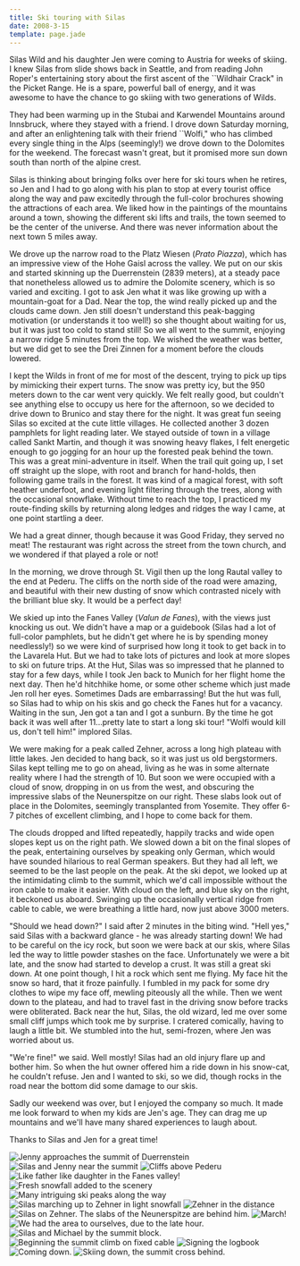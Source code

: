 ```yaml
---
title: Ski touring with Silas
date: 2008-3-15
template: page.jade
---
```


Silas Wild and his daughter Jen were coming to Austria for weeks of
skiing. I knew Silas from slide shows back in Seattle, and from reading
John Roper's entertaining story about the first ascent of the
``Wildhair Crack" in the Picket Range. He is a spare, powerful ball of
energy, and it was awesome to have the chance to go skiing with two
generations of Wilds.

They had been warming up in the Stubai and Karwendel Mountains around
Innsbruck, where they stayed with a friend. I drove down Saturday
morning, and after an enlightening talk with their friend ``Wolfi," who
has climbed every single thing in the Alps (seemingly!) we drove down
to the Dolomites for the weekend. The forecast wasn't great, but it
promised more sun down south than north of the alpine crest.

Silas is thinking about bringing folks over here for ski tours when he
retires, so Jen and I had to go along with his plan to stop at every
tourist office along the way and paw excitedly through the full-color
brochures showing the attractions of each area. We liked how in the
paintings of the mountains around a town, showing the different ski
lifts and trails, the town seemed to be the center of the
universe. And there was never information about the next town 5 miles
away. 

We drove up the narrow road to the Platz Wiesen (*Prato Piazza*), 
which
has an impressive view of the Hohe Gaisl across the valley. We put on
our skis and started skinning up the Duerrenstein (2839 meters), at a
steady pace that nonetheless allowed us to admire the Dolomite
scenery, which is so varied and exciting. I got to ask Jen what it was
like growing up with a mountain-goat for a Dad. Near the top, the wind
really picked up and the clouds came down. Jen still doesn't
understand this peak-bagging motivation (or understands it too well!)
so she thought about waiting for us, but it was just too cold to stand
still! So we all went to the summit, enjoying a narrow ridge 5 minutes
from the top. We wished the weather was better, but we did get to see
the Drei Zinnen for a moment before the clouds lowered. 

I kept the Wilds in front of me for most of the descent, trying to
pick up tips by mimicking their expert turns. The snow was pretty icy,
but the 950 meters down to the car went very quickly. We felt really
good, but couldn't see anything else to occupy us here for the
afternoon, so we decided to drive down to Brunico and stay there for
the night. It was great fun seeing Silas so excited at the cute little
villages. He collected another 3 dozen pamphlets for light reading
later. We stayed outside of town in a village called Sankt Martin, and
though it was snowing heavy flakes, I felt energetic enough to go
jogging for an hour up the forested peak behind the town. This was a
great mini-adventure in itself. When the trail quit going up, I set
off straight up the slope, with root and branch for hand-holds, then
following game trails in the forest. It was kind of a magical forest,
with soft heather underfoot, and evening light filtering through the
trees, along with the occasional snowflake. Without time to reach the
top, I practiced my route-finding skills by returning along ledges and
ridges the way I came, at one point startling a deer.

We had a great dinner, though because it was Good Friday, they served
no meat! The restaurant was right across the street from the town
church, and we wondered if that played a role or not!

In the morning, we drove through St. Vigil then up the long Rautal
valley to the end at Pederu. The cliffs on the north side of the road
were amazing, and beautiful with their new dusting of snow which
contrasted nicely with the brilliant blue sky. It would be a perfect
day!

We skied up into the Fanes Valley (*Valun de Fanes*), with the views
just knocking us out. We didn't have a map or a guidebook (Silas had a
lot of full-color pamphlets, but he didn't get where he is by spending
money needlessly!) so we were kind of surprised how long it took to
get back in to the Lavarela Hut. But we had to take lots of pictures
and look at more slopes to ski on future trips. At the Hut, Silas was
so impressed that he planned to stay for a few days, while I took Jen
back to Munich for her flight home the next day. Then he'd hitchhike
home, or some other scheme which just made Jen roll her
eyes. Sometimes Dads are embarrassing! But the hut was full, so Silas
had to whip on his skis and go check the Fanes hut for a
vacancy. Waiting in the sun, Jen got a tan and I got a sunburn. By the
time he got back it was well after 11...pretty late to start a long
ski tour! "Wolfi would kill us, don't tell him!" implored Silas.

We were making for a peak called Zehner, across a long high plateau
with little lakes. Jen decided to hang back, so it was just us old
bergstormers. Silas kept telling me to go on ahead, living as he was
in some alternate reality where I had the strength of 10. But soon we
were occupied with a cloud of snow, dropping in on us from the west,
and obscuring the impressive slabs of the Neunerspitze on our
right. These slabs look out of place in the Dolomites, seemingly
transplanted from Yosemite. They offer 6-7 pitches of excellent
climbing, and I hope to come back for them.

The clouds dropped and lifted repeatedly, happily tracks and wide open
slopes kept us on the right path. We slowed down a bit on the final
slopes of the peak, entertaining ourselves by speaking only German,
which would have sounded hilarious to real German speakers. But they
had all left, we seemed to be the last people on the peak. At the ski
depot, we looked up at the intimidating climb to the summit, which
we'd call impossible without the iron cable to make it easier. With
cloud on the left, and blue sky on the right, it beckoned us
aboard. Swinging up the occasionally vertical ridge from cable to
cable, we were breathing a little hard, now just above 3000 meters.

"Should we head down?" I said after 2 minutes in the biting
wind. "Hell yes," said Silas with a backward glance - he was already
starting down! We had to be careful on the icy rock, but soon we were
back at our skis, where Silas led the way to little powder stashes on
the face. Unfortunately we were a bit late, and the snow had started
to develop a crust. It was still a great ski down. At one point
though, I hit a rock which sent me flying. My face hit the snow so
hard, that it froze painfully. I fumbled in my pack for some dry
clothes to wipe my face off, mewling piteously all the while. Then we
went down to the plateau, and had to travel fast in the driving snow
before tracks were obliterated. Back near the hut, Silas, the old
wizard, led me over some small cliff jumps which took me by
surprise. I cratered comically, having to laugh a little bit. We
stumbled into the hut, semi-frozen, where Jen was worried about us.

"We're fine!" we said. Well mostly! Silas had an old injury flare up
and bother him. So when the hut owner offered him a ride down in his
snow-cat, he couldn't refuse. Jen and I wanted to ski, so we did,
though rocks in the road near the bottom did some damage to our skis. 

Sadly our weekend was over, but I enjoyed the company so much. It made
me look forward to when my kids are Jen's age. They can drag me up
mountains and we'll have many shared experiences to laugh about.

Thanks to Silas and Jen for a great time!

![Jenny approaches the summit of Duerrenstein](images/zehner-1.jpg)
![Silas and Jenny near the summit](images/zehner-2.jpg)
![Cliffs above Pederu](images/zehner-3.jpg)
![Like father like daughter in the Fanes valley!](images/zehner-4.jpg)
![Fresh snowfall added to the scenery](images/zehner-5.jpg)
![Many intriguing ski peaks along the way](images/zehner-6.jpg)
![Silas marching up to Zehner in light snowfall](images/zehner-7.jpg)
![Zehner in the distance](images/zehner-8.jpg)
![Silas on Zehner. The slabs of the Neunerspitze are behind him.](images/zehner-9.jpg)
![March!](images/zehner-10.jpg)
![We had the area to ourselves, due to the late hour.](images/zehner-11.jpg)
![Silas and Michael by the summit block.](images/zehner-12.jpg)
![Beginning the summit climb on fixed cable](images/zehner-13.jpg)
![Signing the logbook](images/zehner-14.jpg)
![Coming down.](images/zehner-15.jpg)
![Skiing down, the summit cross behind.](images/zehner-16.jpg)


